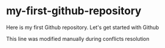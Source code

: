 # my-first-github-repository
Here is my first Github repository. Let's get started with Github

This line was modified manually during conflicts resolution
